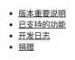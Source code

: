 - [版本重要说明](next-kook/README.md)
- [已支持的功能](next-kook/manual.md)
- [开发日志](next-kook/log.md)
- [捐赠](donate.md)